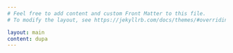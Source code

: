```yaml
---
# Feel free to add content and custom Front Matter to this file.
# To modify the layout, see https://jekyllrb.com/docs/themes/#overriding-theme-defaults

layout: main
content: dupa
---
```

